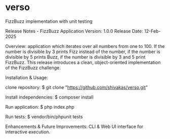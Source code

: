 # verso
FizzBuzz implementation with unit testing

Release Notes - FizzBuzz Application
Version: 1.0.0
Release Date: 12-Feb-2025

Overview:
application which iterates over all numbers from one to 100. If the
number is divisible by 3 prints Fizz instead of the number, if the number is divisible
by 5 prints Buzz, if the number is divisible by 3 and 5 print FizzBuzz.
This release introduces a clean, object-oriented implementation of the FizzBuzz challenge.

Installation & Usage:
 
 clone repository:
 $ git clone "https://github.com/shivakas/verso.git"

 Install independencies:
 $ composer install

 Run application:
 $ php index.php

 Run tests:
 $ vendor/bin/phpunit tests

Enhancements & Future Improvements:
CLI & Web UI interface for interactive execution.
